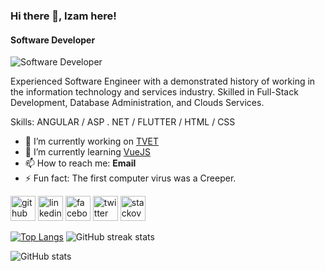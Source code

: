 ### Hi there 👋, Izam here!
#### Software Developer
![Software Developer](https://i.ibb.co/R0hgxGq/Nasharul-izam.png)

Experienced Software Engineer with a demonstrated history of working in the information technology and services industry. Skilled in Full-Stack Development, Database Administration, and Clouds Services.

Skills:  ANGULAR / ASP . NET / FLUTTER / HTML / CSS

- 🔭 I’m currently working on [TVET](https://github.com/ijmmni99/project-tvet) 
- 🌱 I’m currently learning [VueJS](https://vuejs.org/) 
- 📫 How to reach me: **Email** 
- ⚡ Fun fact: The first computer virus was a Creeper. 


[<img src='https://cdn.jsdelivr.net/npm/simple-icons@3.0.1/icons/github.svg' alt='github' height='40'>](https://github.com/ijmmni99)  [<img src='https://cdn.jsdelivr.net/npm/simple-icons@3.0.1/icons/linkedin.svg' alt='linkedin' height='40'>](https://www.linkedin.com/in/mohamad-nasharul-izam-996441223/)  [<img src='https://cdn.jsdelivr.net/npm/simple-icons@3.0.1/icons/facebook.svg' alt='facebook' height='40'>](https://www.facebook.com/nasharul.izam)  [<img src='https://cdn.jsdelivr.net/npm/simple-icons@3.0.1/icons/twitter.svg' alt='twitter' height='40'>](https://twitter.com/ijmmni_)  [<img src='https://cdn.jsdelivr.net/npm/simple-icons@3.0.1/icons/stackoverflow.svg' alt='stackoverflow' height='40'>](https://stackoverflow.com/users/11849900/ijamnyz)  

[![Top Langs](https://github-readme-stats.vercel.app/api/top-langs/?username=ijmmni99)](https://github.com/anuraghazra/github-readme-stats)  ![GitHub streak stats](https://github-readme-streak-stats.herokuapp.com/?user=ijmmni99)

![GitHub stats](https://github-readme-stats.vercel.app/api?username=ijmmni99&show_icons=true&count_private=true)  

